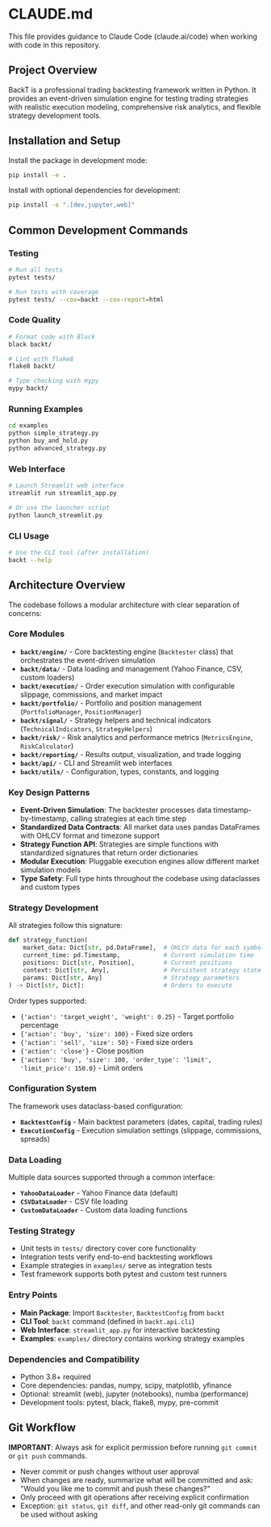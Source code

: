 # CLAUDE.md

This file provides guidance to Claude Code (claude.ai/code) when working with code in this repository.

## Project Overview

BackT is a professional trading backtesting framework written in Python. It provides an event-driven simulation engine for testing trading strategies with realistic execution modeling, comprehensive risk analytics, and flexible strategy development tools.

## Installation and Setup

Install the package in development mode:
```bash
pip install -e .
```

Install with optional dependencies for development:
```bash
pip install -e ".[dev,jupyter,web]"
```

## Common Development Commands

### Testing
```bash
# Run all tests
pytest tests/

# Run tests with coverage
pytest tests/ --cov=backt --cov-report=html
```

### Code Quality
```bash
# Format code with Black
black backt/

# Lint with flake8
flake8 backt/

# Type checking with mypy
mypy backt/
```

### Running Examples
```bash
cd examples
python simple_strategy.py
python buy_and_hold.py
python advanced_strategy.py
```

### Web Interface
```bash
# Launch Streamlit web interface
streamlit run streamlit_app.py

# Or use the launcher script
python launch_streamlit.py
```

### CLI Usage
```bash
# Use the CLI tool (after installation)
backt --help
```

## Architecture Overview

The codebase follows a modular architecture with clear separation of concerns:

### Core Modules

- **`backt/engine/`** - Core backtesting engine (`Backtester` class) that orchestrates the event-driven simulation
- **`backt/data/`** - Data loading and management (Yahoo Finance, CSV, custom loaders)
- **`backt/execution/`** - Order execution simulation with configurable slippage, commissions, and market impact
- **`backt/portfolio/`** - Portfolio and position management (`PortfolioManager`, `PositionManager`)
- **`backt/signal/`** - Strategy helpers and technical indicators (`TechnicalIndicators`, `StrategyHelpers`)
- **`backt/risk/`** - Risk analytics and performance metrics (`MetricsEngine`, `RiskCalculator`)
- **`backt/reporting/`** - Results output, visualization, and trade logging
- **`backt/api/`** - CLI and Streamlit web interfaces
- **`backt/utils/`** - Configuration, types, constants, and logging

### Key Design Patterns

- **Event-Driven Simulation**: The backtester processes data timestamp-by-timestamp, calling strategies at each time step
- **Standardized Data Contracts**: All market data uses pandas DataFrames with OHLCV format and timezone support
- **Strategy Function API**: Strategies are simple functions with standardized signatures that return order dictionaries
- **Modular Execution**: Pluggable execution engines allow different market simulation models
- **Type Safety**: Full type hints throughout the codebase using dataclasses and custom types

### Strategy Development

All strategies follow this signature:
```python
def strategy_function(
    market_data: Dict[str, pd.DataFrame],  # OHLCV data for each symbol
    current_time: pd.Timestamp,            # Current simulation time
    positions: Dict[str, Position],        # Current positions
    context: Dict[str, Any],               # Persistent strategy state
    params: Dict[str, Any]                 # Strategy parameters
) -> Dict[str, Dict]:                      # Orders to execute
```

Order types supported:
- `{'action': 'target_weight', 'weight': 0.25}` - Target portfolio percentage
- `{'action': 'buy', 'size': 100}` - Fixed size orders
- `{'action': 'sell', 'size': 50}` - Fixed size orders
- `{'action': 'close'}` - Close position
- `{'action': 'buy', 'size': 100, 'order_type': 'limit', 'limit_price': 150.0}` - Limit orders

### Configuration System

The framework uses dataclass-based configuration:
- **`BacktestConfig`** - Main backtest parameters (dates, capital, trading rules)
- **`ExecutionConfig`** - Execution simulation settings (slippage, commissions, spreads)

### Data Loading

Multiple data sources supported through a common interface:
- **`YahooDataLoader`** - Yahoo Finance data (default)
- **`CSVDataLoader`** - CSV file loading
- **`CustomDataLoader`** - Custom data loading functions

### Testing Strategy

- Unit tests in `tests/` directory cover core functionality
- Integration tests verify end-to-end backtesting workflows
- Example strategies in `examples/` serve as integration tests
- Test framework supports both pytest and custom test runners

### Entry Points

- **Main Package**: Import `Backtester`, `BacktestConfig` from `backt`
- **CLI Tool**: `backt` command (defined in `backt.api.cli`)
- **Web Interface**: `streamlit_app.py` for interactive backtesting
- **Examples**: `examples/` directory contains working strategy examples

### Dependencies and Compatibility

- Python 3.8+ required
- Core dependencies: pandas, numpy, scipy, matplotlib, yfinance
- Optional: streamlit (web), jupyter (notebooks), numba (performance)
- Development tools: pytest, black, flake8, mypy, pre-commit

## Git Workflow

**IMPORTANT**: Always ask for explicit permission before running `git commit` or `git push` commands.

- Never commit or push changes without user approval
- When changes are ready, summarize what will be committed and ask: "Would you like me to commit and push these changes?"
- Only proceed with git operations after receiving explicit confirmation
- Exception: `git status`, `git diff`, and other read-only git commands can be used without asking
